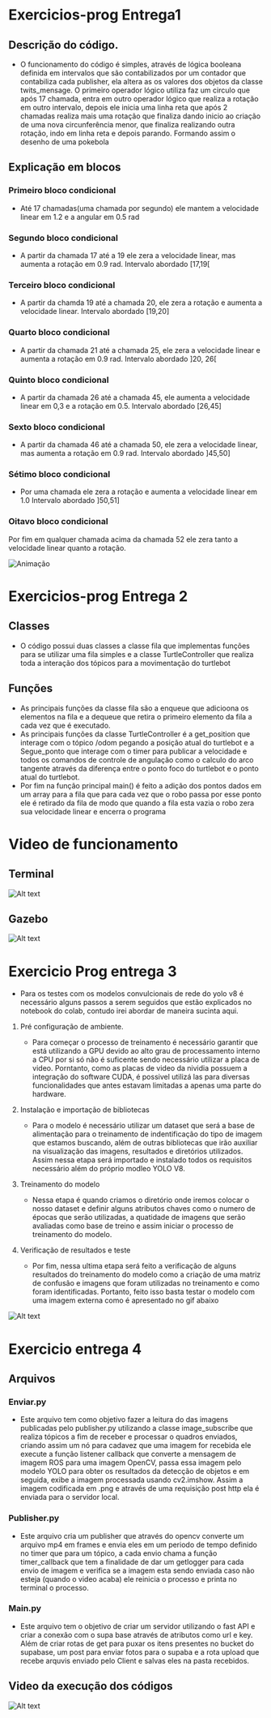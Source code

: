 # Exercicios-prog Entrega1

## Descrição do código.

- O funcionamento do código é simples, através de lógica booleana definida em intervalos que são contabilizados por um contador que contabiliza cada publisher, ela altera as os valores dos objetos da classe twits_mensage. O primeiro operador lógico utiliza faz um circulo que após 17 chamada, entra em outro operador lógico que realiza a rotação em outro intervalo, depois ele inicia uma linha reta que após 2 chamadas realiza mais uma rotação que finaliza dando inicio ao criação de uma nova circunferência menor, que finaliza realizando outra rotação, indo em linha reta e depois parando. Formando assim o desenho de uma pokebola

## Explicação em blocos

### Primeiro bloco condicional

- Até 17 chamadas(uma chamada por segundo) ele mantem a velocidade linear em 1.2 e a angular em 0.5 rad

### Segundo bloco condicional

- A partir da chamada 17 até a 19 ele zera a velocidade linear, mas aumenta a rotação em 0.9 rad. Intervalo abordado [17,19[

### Terceiro bloco condicional

- A partir da chamda 19 até a chamada 20, ele zera a rotação e aumenta a velocidade linear. Intervalo abordado [19,20]

### Quarto bloco condicional

- A partir da chamada 21 até a chamada 25, ele zera a velocidade linear e aumenta a rotação em 0.9 rad. Intervalo abordado ]20, 26[

### Quinto bloco condicional

- A partir da chamada 26 até a chamada 45, ele aumenta a velocidade linear em 0,3 e a rotação em 0.5. Intervalo abordado [26,45]

### Sexto bloco condicional

- A partir da chamada 46 até a chamada 50, ele zera a velocidade linear, mas aumenta a rotação em 0.9 rad. Intervalo abordado ]45,50]

### Sétimo bloco condicional

- Por uma chamada ele zera a rotação e aumenta a velocidade linear em 1.0 Intervalo abordado ]50,51]

### Oitavo bloco condicional

Por fim em qualquer chamada acima da chamada 52 ele zera tanto a velocidade linear quanto a rotação.

![Animação](https://user-images.githubusercontent.com/99265654/234142377-d7bd4aad-80ee-4bb2-8415-2b664b177ee2.gif)

# Exercicios-prog Entrega 2

## Classes

- O código possui duas classes a classe fila que implementas funções para se utilizar uma fila simples e a classe TurtleController que realiza toda a interação dos tópicos para a movimentação do turtlebot

## Funções

- As principais funções da classe fila são a enqueue que adicioona os elementos na fila e a dequeue que retira o primeiro elemento da fila a cada vez que é executado.
- As principais funções da classe TurtleController é a get_position que interage com o tópico /odom pegando a posição atual do turtlebot e a Segue_ponto que interage com o timer para publicar a velocidade e todos os comandos de controle de angulação como o calculo do arco tangente através da diferença entre o ponto foco do turtlebot e o ponto atual do turtlebot.
- Por fim na função principal main() é feito a adição dos pontos dados em um array para a fila que para cada vez que o robo passa por esse ponto ele é retirado da fila de modo que quando a fila esta vazia o robo zera sua velocidade linear e encerra o programa

# Video de funcionamento

## Terminal

![Alt text](Videos/Anima%C3%A7%C3%A3o.gif)

## Gazebo

![Alt text](Videos/turtlebot.gif)

# Exercicio Prog entrega 3

- Para os testes com os modelos convulcionais de rede do yolo v8 é necessário alguns passos a serem seguidos que estão explicados no notebook do colab, contudo irei abordar de maneira sucinta aqui.

1. Pré configuração de ambiente.

   - Para começar o processo de treinamento é necessário garantir que está utilizando a GPU devido ao alto grau de processamento interno a CPU por si só não é suficente sendo necessário utilizar a placa de video. Porntanto, como as placas de video da nividia possuem a integração do software CUDA, é possivel utilizá las para diversas funcionalidades que antes estavam limitadas a apenas uma parte do hardware.

2. Instalação e importação de bibliotecas

   - Para o modelo é necessário utilizar um dataset que será a base de alimentação para o treinamento de indentificação do tipo de imagem que estamos buscando, além de outras bibliotecas que irão auxiliar na visualização das imagens, resultados e diretórios utilizados. Assim nessa etapa será importado e instalado todos os requisitos necessário além do próprio modleo YOLO V8.

3. Treinamento do modelo

   - Nessa etapa é quando criamos o diretório onde iremos colocar o nosso dataset e definir alguns atributos chaves como o numero de épocas que serão utilizadas, a quatidade de imagens que serão avaliadas como base de treino e assim iniciar o processo de treinamento do modelo.

4. Verificação de resultados e teste
   - Por fim, nessa ultima etapa será feito a verificação de alguns resultados do treinamento do modelo como a criação de uma matriz de confusão e imagens que foram utilizadas no treinamento e como foram identificadas. Portanto, feito isso basta testar o modelo com uma imagem externa como é apresentado no gif abaixo

![Alt text](Videos/predictracha.gif)

# Exercicio entrega 4 

## Arquivos 

### Enviar.py
- Este arquivo tem como objetivo fazer a leitura do das imagens publicadas pelo publisher.py utilizando a classe image_subscribe que realiza tópicos a fim de receber e processar o quadros enviados, criando assim um nó para cadavez que uma imagem for recebida ele execute a função listener callback que  converte a mensagem de imagem ROS para uma imagem OpenCV, passa essa imagem pelo modelo YOLO para obter os resultados da detecção de objetos e em seguida, exibe a imagem processada usando cv2.imshow. Assim a imagem codificada em .png e através de uma requisição post http ela é enviada para o servidor local.
### Publisher.py 
- Este arquivo cria um publisher que através do opencv converte um arquivo mp4 em frames e envia eles em um periodo de tempo definido no timer que para um tópico, a cada envio chama a função timer_callback que tem a finalidade de dar um getlogger para cada envio de imagem e verifica se a imagem esta sendo enviada caso não esteja (quando o video acaba) ele reinicia o processo e printa no terminal o processo. 
### Main.py
- Este arquivo tem o objetivo de criar um servidor utilizando o fast API e criar a conexão com o supa base através de atributos como url e key. Além de criar rotas de get para puxar os itens presentes no bucket do supabase, um post para enviar fotos para o supaba e a rota upload que recebe arquvis enviado pelo Client e salvas eles na pasta recebidos. 
## Video da execução dos códigos

![Alt text](Videos/ponderada4.gif)
